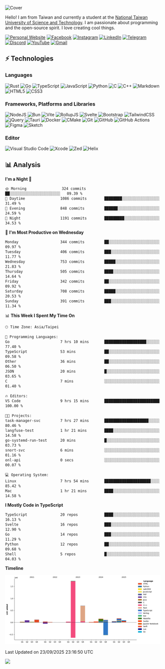 <picture>
  <source media="(prefers-color-scheme: dark)" srcset="https://github.com/CRT-HAO/CRT-HAO/assets/31580253/6f53f4ab-546f-4db7-9f30-2c5b0711c0a2">
  <img alt="Cover" src="https://github.com/CRT-HAO/CRT-HAO/assets/31580253/4efdfca0-1005-43ab-8c60-07e6973a89b2">
</picture>

Hello! I am from Taiwan and currently a student at the [National Taiwan University of Science and Technology](https://www.ntust.edu.tw/). I am passionate about programming and the open-source spirit. I love creating cool things.

[![Personal Website](https://img.shields.io/badge/Personal%20Website-%23000000.svg?style=for-the-badge)](https://hayden.tw/)
[![Facebook](https://img.shields.io/badge/Facebook-%231877F2.svg?style=for-the-badge&logo=Facebook&logoColor=white)](https://www.facebook.com/CRT.HAO.CHUN/)
[![Instagram](https://img.shields.io/badge/Instagram-%23E4405F.svg?style=for-the-badge&logo=Instagram&logoColor=white)](https://www.instagram.com/crt_hao/)
[![LinkedIn](https://img.shields.io/badge/linkedin-%230077B5.svg?style=for-the-badge&logo=linkedin&logoColor=white)](https://www.linkedin.com/in/crthao/)
[![Telegram](https://img.shields.io/badge/Telegram-2CA5E0?style=for-the-badge&logo=telegram&logoColor=white)](https://t.me/CRT_HAO)
[![Discord](https://img.shields.io/badge/Discord-%235865F2.svg?style=for-the-badge&logo=discord&logoColor=white)](https://discordapp.com/users/401324674371551234)
[![YouTube](https://img.shields.io/badge/YouTube-%23FF0000.svg?style=for-the-badge&logo=YouTube&logoColor=white)](https://www.youtube.com/channel/UC-WnTCkztbitHGXnmvipUUg)
[![Gmail](https://img.shields.io/badge/Gmail-D14836?style=for-the-badge&logo=gmail&logoColor=white)](mailto:m831718@gmail.com)

## ⚡ Technologies

### Languages

![Rust](https://img.shields.io/badge/rust-%23000000.svg?style=for-the-badge&logo=rust&logoColor=white)
![Go](https://img.shields.io/badge/go-%2300ADD8.svg?style=for-the-badge&logo=go&logoColor=white)
![TypeScript](https://img.shields.io/badge/typescript-%23007ACC.svg?style=for-the-badge&logo=typescript&logoColor=white)
![JavaScript](https://img.shields.io/badge/javascript-%23323330.svg?style=for-the-badge&logo=javascript&logoColor=%23F7DF1E)
![Python](https://img.shields.io/badge/python-3670A0?style=for-the-badge&logo=python&logoColor=ffdd54)
![C](https://img.shields.io/badge/c-%2300599C.svg?style=for-the-badge&logo=c&logoColor=white)
![C++](https://img.shields.io/badge/c++-%2300599C.svg?style=for-the-badge&logo=c%2B%2B&logoColor=white)
![Markdown](https://img.shields.io/badge/markdown-%23000000.svg?style=for-the-badge&logo=markdown&logoColor=white)
![HTML5](https://img.shields.io/badge/html5-%23E34F26.svg?style=for-the-badge&logo=html5&logoColor=white)
![CSS3](https://img.shields.io/badge/css3-%231572B6.svg?style=for-the-badge&logo=css3&logoColor=white)

### Frameworks, Platforms and Libraries

![NodeJS](https://img.shields.io/badge/node.js-6DA55F?style=for-the-badge&logo=node.js&logoColor=white)
![Bun](https://img.shields.io/badge/Bun-%23000000.svg?style=for-the-badge&logo=bun&logoColor=white)
![Vite](https://img.shields.io/badge/vite-%23646CFF.svg?style=for-the-badge&logo=vite&logoColor=white)
![RollupJS](https://img.shields.io/badge/RollupJS-ef3335?style=for-the-badge&logo=rollup.js&logoColor=white)
![Svelte](https://img.shields.io/badge/svelte-%23f1413d.svg?style=for-the-badge&logo=svelte&logoColor=white)
![Bootstrap](https://img.shields.io/badge/bootstrap-%238511FA.svg?style=for-the-badge&logo=bootstrap&logoColor=white)
![TailwindCSS](https://img.shields.io/badge/tailwindcss-%2338B2AC.svg?style=for-the-badge&logo=tailwind-css&logoColor=white)
![jQuery](https://img.shields.io/badge/jquery-%230769AD.svg?style=for-the-badge&logo=jquery&logoColor=white)
![Tauri](https://img.shields.io/badge/tauri-%2324C8DB.svg?style=for-the-badge&logo=tauri&logoColor=%23FFFFFF)
![Docker](https://img.shields.io/badge/docker-%230db7ed.svg?style=for-the-badge&logo=docker&logoColor=white)
![CMake](https://img.shields.io/badge/CMake-%23008FBA.svg?style=for-the-badge&logo=cmake&logoColor=white)
![Git](https://img.shields.io/badge/git-%23F05033.svg?style=for-the-badge&logo=git&logoColor=white)
![GitHub](https://img.shields.io/badge/github-%23121011.svg?style=for-the-badge&logo=github&logoColor=white)
![GitHub Actions](https://img.shields.io/badge/github%20actions-%232671E5.svg?style=for-the-badge&logo=githubactions&logoColor=white)
![Figma](https://img.shields.io/badge/figma-%23F24E1E.svg?style=for-the-badge&logo=figma&logoColor=white)
![Sketch](https://img.shields.io/badge/Sketch-FFB387?style=for-the-badge&logo=sketch&logoColor=black)

### Editor

![Visual Studio Code](https://img.shields.io/badge/Visual%20Studio%20Code-0078d7.svg?style=for-the-badge&logo=visual-studio-code&logoColor=white)
![Xcode](https://img.shields.io/badge/Xcode-007ACC?style=for-the-badge&logo=Xcode&logoColor=white)
![Zed](https://img.shields.io/badge/Zed-F6F5F0?style=for-the-badge&logo=zed&logoColor=black)
![Helix](https://img.shields.io/badge/Helix-281733?style=for-the-badge&logo=helix&logoColor=white)

## 📊 Analysis

<!--START_SECTION:waka-->
**I'm a Night 🦉** 

```text
🌞 Morning                324 commits         ██░░░░░░░░░░░░░░░░░░░░░░░   09.39 % 
🌆 Daytime                1086 commits        ████████░░░░░░░░░░░░░░░░░   31.49 % 
🌃 Evening                848 commits         ██████░░░░░░░░░░░░░░░░░░░   24.59 % 
🌙 Night                  1191 commits        █████████░░░░░░░░░░░░░░░░   34.53 % 
```
📅 **I'm Most Productive on Wednesday** 

```text
Monday                   344 commits         ██░░░░░░░░░░░░░░░░░░░░░░░   09.97 % 
Tuesday                  406 commits         ███░░░░░░░░░░░░░░░░░░░░░░   11.77 % 
Wednesday                753 commits         █████░░░░░░░░░░░░░░░░░░░░   21.83 % 
Thursday                 505 commits         ████░░░░░░░░░░░░░░░░░░░░░   14.64 % 
Friday                   342 commits         ██░░░░░░░░░░░░░░░░░░░░░░░   09.92 % 
Saturday                 708 commits         █████░░░░░░░░░░░░░░░░░░░░   20.53 % 
Sunday                   391 commits         ███░░░░░░░░░░░░░░░░░░░░░░   11.34 % 
```


📊 **This Week I Spent My Time On** 

```text
🕑︎ Time Zone: Asia/Taipei

💬 Programming Languages: 
Go                       7 hrs 10 mins       ███████████████████░░░░░░   77.40 % 
TypeScript               53 mins             ██░░░░░░░░░░░░░░░░░░░░░░░   09.58 % 
Other                    36 mins             ██░░░░░░░░░░░░░░░░░░░░░░░   06.50 % 
JSON                     20 mins             █░░░░░░░░░░░░░░░░░░░░░░░░   03.65 % 
C                        7 mins              ░░░░░░░░░░░░░░░░░░░░░░░░░   01.40 % 

🔥 Editors: 
VS Code                  9 hrs 15 mins       █████████████████████████   100.00 % 

🐱‍💻 Projects: 
task-manager-svc         7 hrs 27 mins       ████████████████████░░░░░   80.46 % 
langfuse-test            1 hr 21 mins        ████░░░░░░░░░░░░░░░░░░░░░   14.58 % 
go-systemd-run-test      20 mins             █░░░░░░░░░░░░░░░░░░░░░░░░   03.73 % 
snort-svc                6 mins              ░░░░░░░░░░░░░░░░░░░░░░░░░   01.16 % 
onl-api                  0 secs              ░░░░░░░░░░░░░░░░░░░░░░░░░   00.07 % 

💻 Operating System: 
Linux                    7 hrs 54 mins       █████████████████████░░░░   85.42 % 
Mac                      1 hr 21 mins        ████░░░░░░░░░░░░░░░░░░░░░   14.58 % 
```

**I Mostly Code in TypeScript** 

```text
TypeScript               20 repos            ████░░░░░░░░░░░░░░░░░░░░░   16.13 % 
Svelte                   16 repos            ███░░░░░░░░░░░░░░░░░░░░░░   12.90 % 
Go                       14 repos            ███░░░░░░░░░░░░░░░░░░░░░░   11.29 % 
Python                   12 repos            ██░░░░░░░░░░░░░░░░░░░░░░░   09.68 % 
Shell                    5 repos             █░░░░░░░░░░░░░░░░░░░░░░░░   04.03 % 
```



**Timeline**

![Lines of Code chart](https://raw.githubusercontent.com/hayd1n/hayd1n/main/assets/bar_graph.png)


 Last Updated on 23/09/2025 23:16:50 UTC
<!--END_SECTION:waka-->

![](https://komarev.com/ghpvc/?username=CRT-HAO&style=flat-square)
